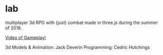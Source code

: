 # lab
multiplayer 3d RPG with (just) combat made in three.js during the summer of 2018.

[Video of Gameplay!](https://youtu.be/P092z2f06Rs)

3d Models & Animation: Jack Deverin
Programming: Cedric Hutchings
